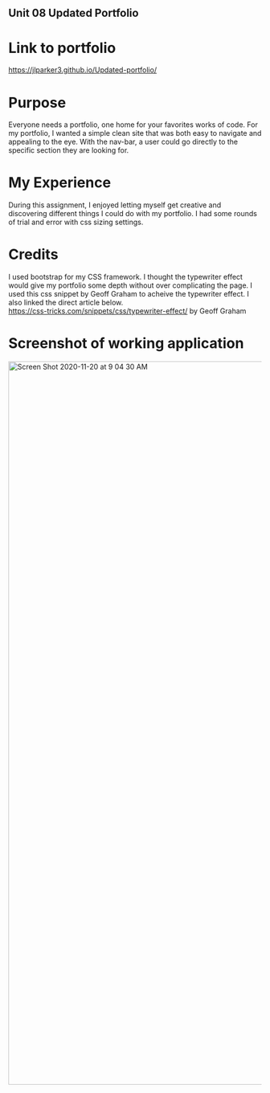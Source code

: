 ## Unit 08 Updated Portfolio

# Link to portfolio
https://jlparker3.github.io/Updated-portfolio/
# Purpose
Everyone needs a portfolio, one home for your favorites works of code. For my portfolio, I wanted a simple clean site that was both easy to navigate and appealing to the eye. With the nav-bar, a user could go directly to the specific section they are looking for. 

# My Experience
During this assignment, I enjoyed letting myself get creative and discovering different things I could do with my portfolio. I had some rounds of trial and error with css sizing settings.

# Credits
I used bootstrap for my CSS framework. I thought the typewriter effect would give my portfolio some depth without over complicating the page. I used this css snippet by Geoff Graham to acheive the typewriter effect. I also linked the direct article below. <br>
https://css-tricks.com/snippets/css/typewriter-effect/ by Geoff Graham




# Screenshot of working application
<img width="1440" alt="Screen Shot 2020-11-20 at 9 04 30 AM" src="https://user-images.githubusercontent.com/68556793/99816199-f718c980-2b10-11eb-8bbe-b9391586e05d.png">




